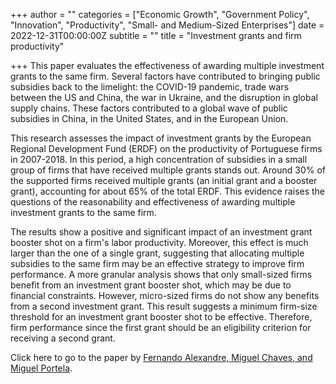 +++
author = ""
categories = ["Economic Growth", "Government Policy", "Innovation", "Productivity", "Small- and Medium-Sized Enterprises"]
date = 2022-12-31T00:00:00Z
subtitle = ""
title = "Investment grants and firm productivity"

+++
This paper evaluates the effectiveness of awarding multiple investment grants to the same firm. Several factors have contributed to bringing public subsidies back to the limelight: the COVID-19 pandemic, trade wars between the US and China, the war in Ukraine, and the disruption in global supply chains. These factors contributed to a global wave of public subsidies in China, in the United States, and in the European Union.

This research assesses the impact of investment grants by the European Regional Development Fund (ERDF) on the productivity of Portuguese firms in 2007-2018. In this period, a high concentration of subsidies in a small group of firms that have received multiple grants stands out. Around 30% of the supported firms received multiple grants (an initial grant and a booster grant), accounting for about 65% of the total ERDF. This evidence raises the questions of the reasonability and effectiveness of awarding multiple investment grants to the same firm.

The results show a positive and significant impact of an investment grant booster shot on a firm's labor productivity. Moreover, this effect is much larger than the one of a single grant, suggesting that allocating multiple subsidies to the same firm may be an effective strategy to improve firm performance. A more granular analysis shows that only small-sized firms benefit from an investment grant booster shot, which may be due to financial constraints. However, micro-sized firms do not show any benefits from a second investment grant. This result suggests a minimum firm-size threshold for an investment grant booster shot to be effective. Therefore, firm performance since the first grant should be an eligibility criterion for receiving a second grant.

Click here to go to the paper by [Fernando Alexandre, Miguel Chaves, and Miguel Portela](https://ideas.repec.org/p/iza/izadps/dp15779.html).
